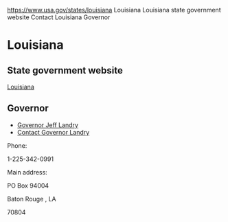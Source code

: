 

https://www.usa.gov/states/louisiana
Louisiana
Louisiana state government website
Contact Louisiana Governor

Louisiana
=========

State government website
------------------------

[Louisiana](https://www.louisiana.gov/)

Governor
--------

* [Governor Jeff Landry](https://gov.louisiana.gov/)
* [Contact Governor Landry](https://gov.louisiana.gov/page/contact)

Phone:

1-225-342-0991

Main address:

PO Box 94004
  

Baton Rouge
,
LA

70804
